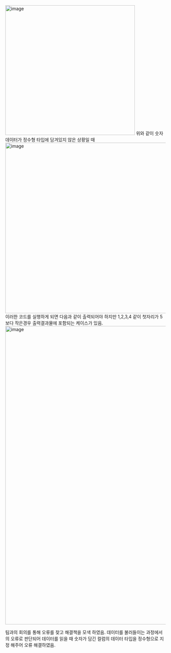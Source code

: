 <img width="407" alt="image" src="https://github.com/ssangmin-junior/softeer_wiki/assets/108651531/7f50d05c-8645-45d9-8159-b456f82c4cee">
위와 같이 숫자 데이터가 정수형 타입에 담겨있지 않은 상황일 때 
<img width="535" alt="image" src="https://github.com/ssangmin-junior/softeer_wiki/assets/108651531/49c3aba5-526e-4bbe-9d93-9649a0b5f16c">
이러한 코드를 실행하게 되면  다음과 같이 출력되어야 하지만 1,2,3,4 같이 첫자리가 5보다 작은경우 출력결과물에 포함되는 케이스가 있음.
<img width="936" alt="image" src="https://github.com/ssangmin-junior/softeer_wiki/assets/108651531/a9295e98-b9c7-4eda-a93d-2a7a75eb812c">

팀과의 회의를 통해 오류를 찾고 해결책을 모색 하였음. 
데이터를 불러들이는 과정에서의 오류로 판단되어 데이터를 읽을 때 숫자가 담긴 컬럼의 데이터 타입을 정수형으로 지정 해주어 오류 해결하였음.
